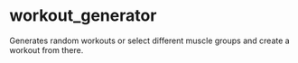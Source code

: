 # workout_generator
 Generates random workouts or select different muscle groups and create a workout from there. 
